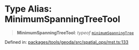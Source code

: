 # Type Alias: MinimumSpanningTreeTool

> **MinimumSpanningTreeTool**: *typeof* [`minimumSpanningTree`](../variables/minimumSpanningTree.md)

Defined in: [packages/tools/geoda/src/spatial\_ops/mst.ts:133](https://github.com/GeoDaCenter/openassistant/blob/bc4037be52d89829440fcc4aaa1010be73719d16/packages/tools/geoda/src/spatial_ops/mst.ts#L133)
